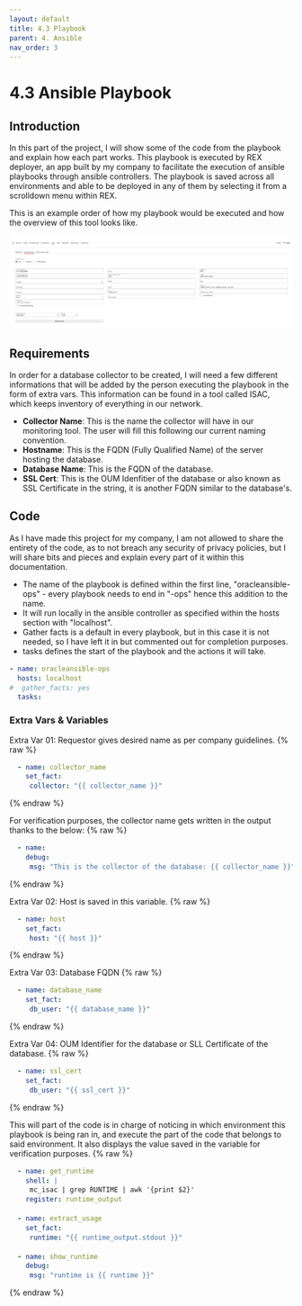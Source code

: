 ```yaml
---
layout: default
title: 4.3 Playbook
parent: 4. Ansible
nav_order: 3
---
```


# 4.3 Ansible Playbook

## Introduction

In this part of the project, I will show some of the code from the playbook and explain how each part works. This playbook is executed by REX deployer, an app built by my company to facilitate the execution of ansible playbooks through ansible controllers.
The playbook is saved across all environments and able to be deployed in any of them by selecting it from a scrolldown menu within REX.

This is an example order of how my playbook would be executed and how the overview of this tool looks like.

<img src="../../resources/images/REX_Order_Example.PNG" alt="REX_Deployer" width="1000">

## Requirements

In order for a database collector to be created, I will need a few different informations that will be added by the person executing the playbook in the form of extra vars. This information can be found in a tool called ISAC, which keeps inventory of everything in our network.

- **Collector Name**: This is the name the collector will have in our monitoring tool. The user will fill this following our current naming convention.
- **Hostname**:       This is the FQDN (Fully Qualified Name) of the server hosting the database.
- **Database Name**:  This is the FQDN of the database. 
- **SSL Cert**:       This is the OUM Idenfitier of the database or also known as SSL Certificate in the string, it is another FQDN similar to the database's.

## Code

As I have made this project for my company, I am not allowed to share the entirety of the code, as to not breach any security of privacy policies, but I will share bits and pieces and explain every part of it within this documentation.

- The name of the playbook is defined within the first line, "oracleansible-ops" - every playbook needs to end in "-ops" hence this addition to the name.
- It will run locally in the ansible controller as specified within the hosts section with "localhost".
- Gather facts is a default in every playbook, but in this case it is not needed, so I have left it in but commented out for completion purposes.
- tasks defines the start of the playbook and the actions it will take.

```yaml
- name: oracleansible-ops
  hosts: localhost
#  gather_facts: yes
  tasks:
```

### Extra Vars & Variables

Extra Var 01: Requestor gives desired name as per company guidelines.
{% raw %}
```yaml
  - name: collector_name
    set_fact:
     collector: "{{ collector_name }}"
```
{% endraw %}


For verification purposes, the collector name gets written in the output thanks to the below:
{% raw %}
```yaml
  - name:
    debug:
     msg: "This is the collector of the database: {{ collector_name }}"
```
{% endraw %}

Extra Var 02: Host is saved in this variable.
{% raw %}
```yaml
  - name: host
    set_fact:
     host: "{{ host }}"
```
{% endraw %}

Extra Var 03: Database FQDN
{% raw %}
```yaml
  - name: database_name
    set_fact:
     db_user: "{{ database_name }}"
```
{% endraw %}

Extra Var 04: OUM Identifier for the database or SLL Certificate of the database.
{% raw %}
```yaml
  - name: ssl_cert
    set_fact:
     db_user: "{{ ssl_cert }}"

```
{% endraw %}

This will part of the code is in charge of noticing in which environment this playbook is being ran in, and execute the part of the code that belongs to said environment.
It also displays the value saved in the variable for verification purposes.
{% raw %}
```yaml
  - name: get_runtime
    shell: |
     mc_isac | grep RUNTIME | awk '{print $2}'
    register: runtime_output

  - name: extract_usage
    set_fact:
     runtime: "{{ runtime_output.stdout }}"

  - name: show_runtime
    debug:
     msg: "runtime is {{ runtime }}"
```
{% endraw %}

